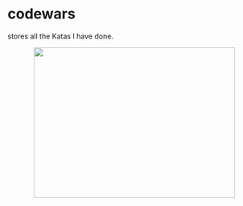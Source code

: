 # codewars
stores all the Katas I have done.

<p align="center">
  <img width="400" height="300" src="https://i1.wp.com/www.jessicayung.com/wp-content/uploads/2016/09/cw.png?fit=846%2C636&ssl=1">
</p>
